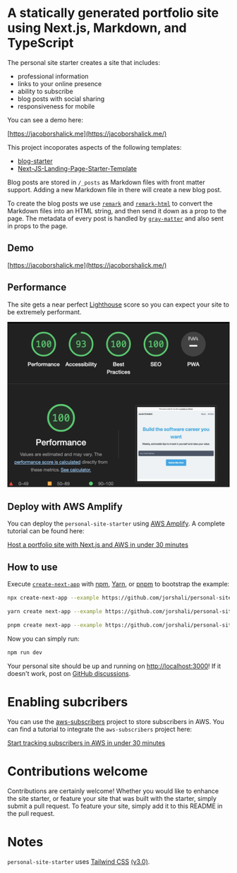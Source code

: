 # A statically generated portfolio site using Next.js, Markdown, and TypeScript

The personal site starter creates a site that includes:

- professional information
- links to your online presence
- ability to subscribe
- blog posts with social sharing
- responsiveness for mobile

You can see a demo here:  

[https://jacoborshalick.me](https://jacoborshalick.me/)

This project incoporates aspects of the following templates:

- [blog-starter](https://github.com/vercel/next.js/tree/canary/examples/blog-starter)
- [Next-JS-Landing-Page-Starter-Template](https://github.com/ixartz/Next-JS-Landing-Page-Starter-Template)

Blog posts are stored in `/_posts` as Markdown files with front matter support. Adding a new Markdown file in there will create a new blog post.

To create the blog posts we use [`remark`](https://github.com/remarkjs/remark) and [`remark-html`](https://github.com/remarkjs/remark-html) to convert the Markdown files into an HTML string, and then send it down as a prop to the page. The metadata of every post is handled by [`gray-matter`](https://github.com/jonschlinkert/gray-matter) and also sent in props to the page.

## Demo

[https://jacoborshalick.me](https://jacoborshalick.me/)

## Performance

The site gets a near perfect [Lighthouse](https://developer.chrome.com/en/docs/lighthouse/) score so you can expect your site to be extremely performant.

![Lighthouse Score](https://raw.githubusercontent.com/jorshali/personal-site-starter/main/public/assets/images/lighthouse_score.png "Lighthouse score for https://jacoborshalick.me")

## Deploy with AWS Amplify

You can deploy the `personal-site-starter` using [AWS Amplify](https://aws.amazon.com/amplify/).  A complete tutorial can be found here:

[Host a portfolio site with Next.js and AWS in under 30 minutes](https://jacoborshalick.me/posts/nextjs-and-aws-amplify-host-a-personal-blog-in-under-30-minutes)


## How to use

Execute [`create-next-app`](https://github.com/vercel/next.js/tree/canary/packages/create-next-app) with [npm](https://docs.npmjs.com/cli/init), [Yarn](https://yarnpkg.com/lang/en/docs/cli/create/), or [pnpm](https://pnpm.io) to bootstrap the example:

```bash
npx create-next-app --example https://github.com/jorshali/personal-site-starter personal-site-starter-app
```

```bash
yarn create next-app --example https://github.com/jorshali/personal-site-starter personal-site-starter-app
```

```bash
pnpm create next-app --example https://github.com/jorshali/personal-site-starter personal-site-starter-app
```

Now you can simply run:

```bash
npm run dev
```

Your personal site should be up and running on [http://localhost:3000](http://localhost:3000)! If it doesn't work, post on [GitHub discussions](https://github.com/jorshali/personal-site-starter/discussions).

# Enabling subcribers

You can use the [aws-subscribers](https://github.com/jorshali/aws-subscribers) project to store subscribers in AWS.  You can find a tutorial to integrate the `aws-subscribers` project here:

[Start tracking subscribers in AWS in under 30 minutes](https://jacoborshalick.me/posts/build-a-subscriber-rest-api-on-aws-in-under-30-minutes)

# Contributions welcome

Contributions are certainly welcome!  Whether you would like to enhance the site starter, or feature your site that was built with the starter, simply submit a pull request.  To feature your site, simply add it to this README in the pull request.

# Notes

`personal-site-starter` uses [Tailwind CSS](https://tailwindcss.com) [(v3.0)](https://tailwindcss.com/blog/tailwindcss-v3).
